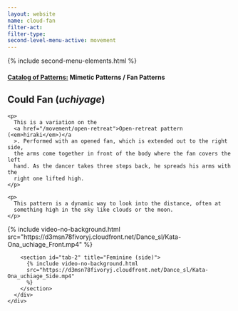 ```yaml
---
layout: website
name: cloud-fan
filter-act:
filter-type:
second-level-menu-active: movement
---
```


{% include second-menu-elements.html %}

<main class="page-content">
  <div class="text-container">
    <h4>
      <a href="/movement/">Catalog of Patterns:</a> Mimetic Patterns / Fan
      Patterns
    </h4>
    <h2>Could Fan (<em>uchiyage</em>)</h2>

    <p>
      This is a variation on the
      <a href="/movement/open-retreat">Open-retreat pattern (<em>hiraki</em>)</a
      >. Performed with an opened fan, which is extended out to the right side,
      the arms come together in front of the body where the fan covers the left
      hand. As the dancer takes three steps back, he spreads his arms with the
      right one lifted high.
    </p>

    <p>
      This pattern is a dynamic way to look into the distance, often at
      something high in the sky like clouds or the moon.
    </p>
  </div>

  <div class="tabs-container">
    <div class="tabs-container__links">
      <div class="wrapper">
        <div id="tabs"></div>
      </div>
    </div>
    <div class="tabs-container__content">
      <div class="wrapper">
        <section id="tab-1" title="Feminine (front)">
          {% include video-no-background.html
          src="https://d3msn78fivoryj.cloudfront.net/Dance_sl/Kata-Ona_uchiage_Front.mp4"
          %}
        </section>

        <section id="tab-2" title="Feminine (side)">
          {% include video-no-background.html
          src="https://d3msn78fivoryj.cloudfront.net/Dance_sl/Kata-Ona_uchiage_Side.mp4"
          %}
        </section>
      </div>
    </div>
  </div>
</main>
